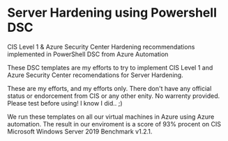 # Server Hardening using Powershell DSC
CIS Level 1 &amp; Azure Security Center Hardening recommendations implemented in PowerShell DSC from Azure Automation

These DSC templates are my efforts to try to implement CIS Level 1 and Azure Security Center recomendations for Server Hardening.

These are my efforts, and my efforts only. There don't have any official status or endorcement from CIS or any other enity. 
No warrenty provided. Please test before using! I know I did.. ;)

We run these templates on all our virtual machines in Azure using Azure automation. The result in our enviroment is a score of 93% procent on CIS Microsoft Windows Server 2019 Benchmark v1.2.1.


